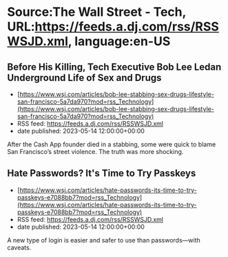 # Source:The Wall Street - Tech, URL:https://feeds.a.dj.com/rss/RSSWSJD.xml, language:en-US

## Before His Killing, Tech Executive Bob Lee Ledan Underground Life of Sex and Drugs
 - [https://www.wsj.com/articles/bob-lee-stabbing-sex-drugs-lifestyle-san-francisco-5a7da970?mod=rss_Technology](https://www.wsj.com/articles/bob-lee-stabbing-sex-drugs-lifestyle-san-francisco-5a7da970?mod=rss_Technology)
 - RSS feed: https://feeds.a.dj.com/rss/RSSWSJD.xml
 - date published: 2023-05-14 12:00:00+00:00

After the Cash App founder died in a stabbing, some were quick to blame San Francisco’s street violence. The truth was more shocking.

## Hate Passwords? It's Time to Try Passkeys
 - [https://www.wsj.com/articles/hate-passwords-its-time-to-try-passkeys-e7088bb7?mod=rss_Technology](https://www.wsj.com/articles/hate-passwords-its-time-to-try-passkeys-e7088bb7?mod=rss_Technology)
 - RSS feed: https://feeds.a.dj.com/rss/RSSWSJD.xml
 - date published: 2023-05-14 12:00:00+00:00

A new type of login is easier and safer to use than passwords—with caveats.

